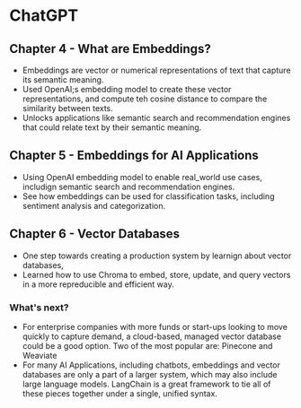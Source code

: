 # ChatGPT

## Chapter 4 - What are Embeddings?
 * Embeddings are vector or numerical representations of text that capture its semantic meaning.
 * Used OpenAI;s embedding model to create these vector representations, and compute teh cosine distance to compare the similarity between texts.
 * Unlocks applications like semantic search and recommendation engines that could relate text by their semantic meaning. 

## Chapter 5 - Embeddings for AI Applications
 * Using OpenAI embedding model to enable real_world use cases, includign semantic search and recommendation engines.
 * See how embeddings can be used for classification tasks, including sentiment analysis and categorization.

## Chapter 6 - Vector Databases
 * One step towards creating a production system by learnign about vector databases,
 * Learned how to use Chroma to embed, store, update, and query vectors in a more repreducible and efficient way.

### What's next? 
 * For enterprise companies with more funds or start-ups looking to move quickly to capture demand, a cloud-based, managed vector database could be a good option. Two of the most popular are: Pinecone and Weaviate
 * For many AI Applications, including chatbots, embeddings and vector databases are only a part of a larger system, which may also include large language models. LangChain is a great framework to tie all of these pieces together under a single, unified syntax. 
